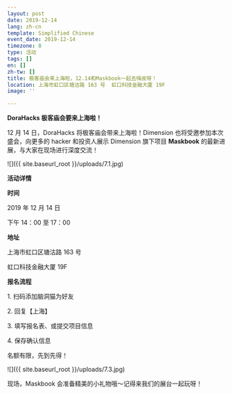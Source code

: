 ```yaml
---
layout: post
date: 2019-12-14
lang: zh-cn
template: Simplified Chinese
event_date: 2019-12-14
timezone: 8
type: 活动
tags: []
en: []
zh-tw: []
title: 极客庙会来上海啦，12.14和Maskbook一起去嗨皮呀！
location: 上海市虹口区塘沽路 163 号  虹口科技金融大厦 19F
image: ''

---
```

**DoraHacks 极客庙会要来上海啦！**

12 月 14 日，DoraHacks 将极客庙会带来上海啦！Dimension 也将受邀参加本次盛会，向更多的 hacker 和投资人展示 Dimension 旗下项目 **Maskbook** 的最新进展，与大家在现场进行深度交流！

![]({{ site.baseurl_root }}/uploads/7.1.jpg)

**活动详情**

**时间**

2019 年 12 月 14 日

下午 14：00 至 17：00

**地址**

上海市虹口区塘沽路 163 号

虹口科技金融大厦 19F

**报名流程**

1\. 扫码添加脑洞猫为好友

2\. 回复【上海】

3\. 填写报名表、或提交项目信息

4\. 保存确认信息

名额有限，先到先得！

![]({{ site.baseurl_root }}/uploads/7.3.jpg)

现场，Maskbook 会准备精美的小礼物哦～记得来我们的展台一起玩呀！